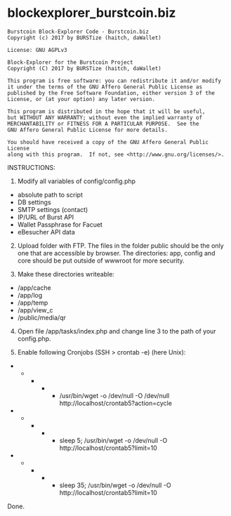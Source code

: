# blockexplorer_burstcoin.biz

    Burstcoin Block-Explorer Code - Burstcoin.biz
    Copyright (c) 2017 by BURSTize (haitch, daWallet)
    
    License: GNU AGPLv3

    Block-Explorer for the Burstcoin Project
    Copyright (C) 2017 by BURSTize (haitch, daWallet) 

    This program is free software: you can redistribute it and/or modify
    it under the terms of the GNU Affero General Public License as
    published by the Free Software Foundation, either version 3 of the
    License, or (at your option) any later version.

    This program is distributed in the hope that it will be useful,
    but WITHOUT ANY WARRANTY; without even the implied warranty of
    MERCHANTABILITY or FITNESS FOR A PARTICULAR PURPOSE.  See the
    GNU Affero General Public License for more details.

    You should have received a copy of the GNU Affero General Public License
    along with this program.  If not, see <http://www.gnu.org/licenses/>.


INSTRUCTIONS:

1. Modify all variables of config/config.php
 - absolute path to script
 - DB settings
 - SMTP settings (contact)
 - IP/URL of Burst API
 - Wallet Passphrase for Facuet
 - eBesucher API data

2. Upload folder with FTP. The files in the folder public should be the only one that are accessible by browser.
    The directories: app, config and core should be put outside of wwwroot for more security.

3. Make these directories writeable:
 - /app/cache
 - /app/log
 - /app/temp
 - /app/view_c
 - /public/media/qr

4. Open file /app/tasks/index.php and change line 3 to the path of your config.php.

5. Enable following Cronjobs (SSH > crontab -e)  (here Unix):

 * * * * * /usr/bin/wget -o /dev/null -O /dev/null http://localhost/crontab5?action=cycle
 * * * * * sleep 5; /usr/bin/wget -o /dev/null -O http://localhost/crontab5?limit=10
 * * * * * sleep 35; /usr/bin/wget -o /dev/null -O http://localhost/crontab5?limit=10

Done.
